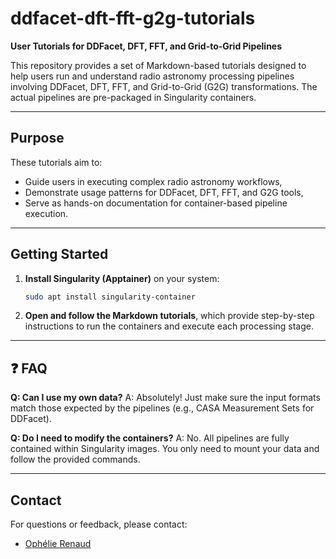 # ddfacet-dft-fft-g2g-tutorials

**User Tutorials for DDFacet, DFT, FFT, and Grid-to-Grid Pipelines**

This repository provides a set of Markdown-based tutorials designed to help users run and understand radio astronomy processing pipelines involving DDFacet, DFT, FFT, and Grid-to-Grid (G2G) transformations. The actual pipelines are pre-packaged in Singularity containers.

---

## Purpose

These tutorials aim to:

* Guide users in executing complex radio astronomy workflows,
* Demonstrate usage patterns for DDFacet, DFT, FFT, and G2G tools,
* Serve as hands-on documentation for container-based pipeline execution.

---

## Getting Started

1. **Install Singularity (Apptainer)** on your system:

   ```bash
   sudo apt install singularity-container
   ```

2. **Open and follow the Markdown tutorials**, which provide step-by-step instructions to run the containers and execute each processing stage.

---

## ❓ FAQ

**Q: Can I use my own data?**
A: Absolutely! Just make sure the input formats match those expected by the pipelines (e.g., CASA Measurement Sets for DDFacet).

**Q: Do I need to modify the containers?**
A: No. All pipelines are fully contained within Singularity images. You only need to mount your data and follow the provided commands.

---

## Contact  

For questions or feedback, please contact:  
- [Ophélie Renaud](mailto:ophelie.renaud@ens-paris-saclay.fr)

